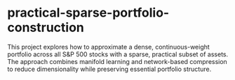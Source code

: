 # practical-sparse-portfolio-construction
This project explores how to approximate a dense, continuous-weight portfolio across all S&amp;P 500 stocks with a sparse, practical subset of assets. The approach combines manifold learning and network-based compression to reduce dimensionality while preserving essential portfolio structure.
